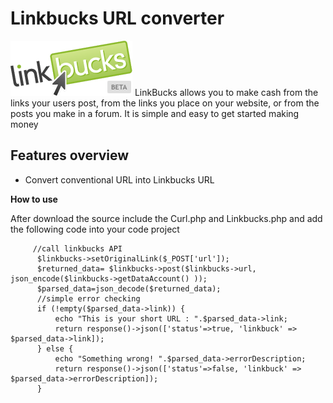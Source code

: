 # Linkbucks URL converter
![Linkbucks Logo](https://raw.githubusercontent.com/bran921007/Linkbucks-Api/master/logo.gif)
LinkBucks allows you to make cash from the links your users post, from the links you place on your website, or from the posts you make in a forum. It is simple and easy to get started making money



## Features overview
- Convert conventional URL into Linkbucks URL 

**How to use**

After download the source include the Curl.php and Linkbucks.php and add the following code into your code project

```
     //call linkbucks API
      $linkbucks->setOriginalLink($_POST['url']);
      $returned_data= $linkbucks->post($linkbucks->url, json_encode($linkbucks->getDataAccount() ));
      $parsed_data=json_decode($returned_data);
      //simple error checking
      if (!empty($parsed_data->link)) {
          echo "This is your short URL : ".$parsed_data->link;
          return response()->json(['status'=>true, 'linkbuck' => $parsed_data->link]);
      } else {
          echo "Something wrong! ".$parsed_data->errorDescription;
          return response()->json(['status'=>false, 'linkbuck' => $parsed_data->errorDescription]);
      }
    
    
```
